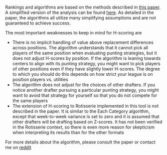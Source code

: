 Rankings and algorithms are based on the methods described in [this paper](https://arxiv.org/abs/2307.02188). A simplified version of the analysis can be found [here](https://github.com/zer2/Fantasy-Basketball--in-progress-/blob/main/readme.md). As detailed in the paper, the algorithms all utilize many simplifying assumptions and are not guaranteed to achieve success. 

The most important weaknesses to keep in mind for H-scoring are 
* There is no implicit handling of value above replacement differences across positions. The algorithm understands that
it cannot pick all players of the same position when evaluating punting strategies, but it does not adjust H-scores by
position. If the algorithm is leaning towards centers to align with its punting strategy, you might want to pick players
of other positions even if they have slightly lower H-scores. The degree to which you should do this depends on how strict
your league is on position players vs. utilities 
* The algorithm does not adjust for the choices of other drafters. If you notice another drafter pursuing a 
particular punting strategy, you might want to avoid that strategy for yourself so that you do not compete
for the same players 
* The extension of H-scoring to Rotisserie implemented in this tool is not described in the paper.
It is similar to the Each Category algorithm, except that week-to-week variance is set to zero and it is assumed
that other drafters will be drafting based on Z-scores. It has not been verified in the Rotisserie context, so there
is even more reason for skepticism when interpreting its results than for the other formats

For more details about the algorithm, please consult the paper or contact me on [reddit](https://www.reddit.com/user/zeros1123)
